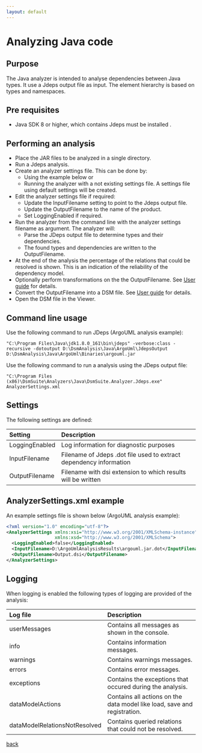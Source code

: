 ```yaml
---
layout: default
---
```


# Analyzing Java code

## Purpose

The Java analyzer is intended to analyse dependencies between Java types. It use a Jdeps output file as input.
The element hierarchy is based on types and namespaces.

## Pre requisites
* Java SDK 8 or higher, which contains Jdeps must be installed .

## Performing an analysis

* Place the JAR files to be analyzed in a single directory.
* Run a Jdeps analysis.
* Create an analyzer settings file. This can be done by: 
    * Using the example below or 
	* Running the analyzer with a not existing settings file. A settings file using default settings will be created.
* Edit the analyzer settings file if required:
    * Update the InputFilename setting to point to the Jdeps output file.
	* Update the OutputFilename to the name of the product.
	* Set LoggingEnabled if required.
* Run the analyzer from the command line with the analyzer settings filename as argument. The analyzer will:
    * Parse the JDeps output file to determine types and their dependencies.
	* The found types and dependencies are written to the OutputFilename.
* At the end of the analysis the percentage of the relations that could be resolved is shown. This is an indication of the reliability of the dependency model.
* Optionally perform transformations on the the OutputFilename. See [User guide](user_guide) for details.
* Convert the OutputFilename into a DSM file. See [User guide](user_guide) for details.
* Open the DSM file in the Viewer.

## Command line usage 

Use the following command to run JDeps (ArgoUML analysis example):

```
"C:\Program Files\Java\jdk1.8.0_161\bin\jdeps" -verbose:class -recursive -dotoutput D:\DsmAnalysis\Java\ArgoUml\JdepsOutput D:\DsmAnalysis\Java\ArgoUml\Binaries\argouml.jar 
```

Use the following command to run a analysis using the JDeps output file:

```
"C:\Program Files (x86)\DsmSuite\Analyzers\Java\DsmSuite.Analyzer.Jdeps.exe" AnalyzerSettings.xml
```

## Settings

The following settings are defined:

| Setting           | Description                                                        | 
|:------------------|:-------------------------------------------------------------------|
| LoggingEnabled    | Log information for diagnostic purposes                            |
| InputFilename     | Filename of Jdeps .dot file used to extract dependency information |
| OutputFilename    | Filename with dsi extension to which results will be written       |     

## AnalyzerSettings.xml example 

An example settings file is shown below  (ArgoUML analysis example):

```xml
<?xml version="1.0" encoding="utf-8"?>
<AnalyzerSettings xmlns:xsi="http://www.w3.org/2001/XMLSchema-instance" 
                  xmlns:xsd="http://www.w3.org/2001/XMLSchema">
  <LoggingEnabled>false</LoggingEnabled>
  <InputFilename>D:\ArgoUmlAnalysisResults\argouml.jar.dot</InputFilename>
  <OutputFilename>Output.dsi</OutputFilename>
</AnalyzerSettings>
```
## Logging

When logging is enabled the following types of logging are provided of the analysis:

| Log file                      | Description                                                                          | 
|:------------------------------|:-------------------------------------------------------------------------------------|
| userMessages                  | Contains all messages as shown in the console.                                       |
| info                          | Contains information messages.                                                       |
| warnings                      | Contains warnings messages.                                                          |
| errors                        | Contains error messages.                                                             |
| exceptions                    | Contains the exceptions that occured during the analysis.                            |
| dataModelActions              | Contains all actions on the data model like load, save and registration.             |
| dataModelRelationsNotResolved | Contains queried relations that could not be resolved.                               |                           |

[back](user_guide)
